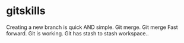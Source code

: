 # gitskills
Creating a new branch is quick AND simple.
Git merge.
Git merge Fast forward.
Git is working.
Git has stash to stash workspace..
